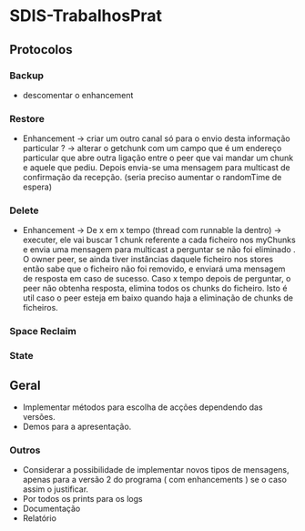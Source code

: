 # SDIS-TrabalhosPrat

## Protocolos

### Backup
* descomentar o enhancement

### Restore
* Enhancement -> criar um outro canal só para o envio desta informação particular ? -> alterar o getchunk com um campo que é um endereço particular que abre outra ligação entre o peer que vai mandar um chunk e aquele que pediu. Depois envia-se uma mensagem para multicast de confirmação da recepção. (seria preciso aumentar o randomTime de espera)

### Delete
* Enhancement -> De x em x tempo (thread com runnable la dentro) -> executer, ele vai buscar 1 chunk referente a cada ficheiro nos myChunks e envia uma mensagem para multicast a perguntar se não foi eliminado . O owner peer, se ainda tiver instâncias daquele ficheiro nos stores então sabe que o ficheiro não foi removido, e enviará uma mensagem de resposta em caso de sucesso. Caso x tempo depois de perguntar, o peer não obtenha resposta, elimina todos os chunks do ficheiro. Isto é util caso o peer esteja em baixo quando haja a eliminação de chunks de ficheiros.

### Space Reclaim

### State

## Geral
* Implementar métodos para escolha de acções dependendo das versões.
* Demos para a apresentação.

### Outros
* Considerar a possibilidade de implementar novos tipos de mensagens, apenas para a versão 2 do programa ( com enhancements ) se o caso assim o justificar.
* Por todos os prints para os logs
* Documentação
* Relatório
